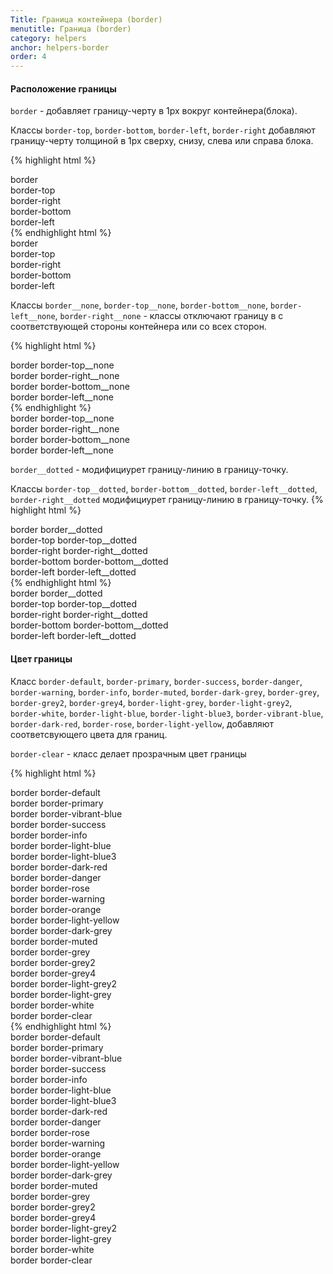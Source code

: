 ```yaml
---
Title: Граница контейнера (border)
menutitle: Граница (border)
category: helpers
anchor: helpers-border
order: 4
---
```


#### Расположение границы
`border` - добавляет границу-черту в 1px вокруг контейнера(блока). 

Классы `border-top`, `border-bottom`, `border-left`, `border-right` добавляют границу-черту толщиной в 1px сверху, снизу, слева или справа блока.

{% highlight html %}
  <div class="border">border</div>
  <div class="border-top">border-top</div>
  <div class="border-right">border-right</div>
  <div class="border-bottom">border-bottom</div>
  <div class="border-left">border-left</div>
{% endhighlight html %}
<div class="bs-docs-example">
  <div class="mb-10 border">border</div>
  <div class="mb-10 border-top">border-top</div>
  <div class="mb-10 border-right">border-right</div>
  <div class="mb-10 border-bottom">border-bottom</div>
  <div class="mb-10 border-left">border-left</div>
</div>

Классы `border__none`, `border-top__none`, `border-bottom__none`, `border-left__none`, `border-right__none` - классы отключают границу в с соответствующей стороны контейнера или со всех сторон.

{% highlight html %}
  <div class="border border-top__none">border border-top__none</div>
  <div class="border border-right__none">border border-right__none</div>
  <div class="border border-bottom__none">border border-bottom__none</div>
  <div class="border border-left__none">border border-left__none</div>
{% endhighlight %}
<div class="bs-docs-example">
  <div class="mb-10 border border-top__none">border border-top__none</div>
  <div class="mb-10 border border-right__none">border border-right__none</div>
  <div class="mb-10 border border-bottom__none">border border-bottom__none</div>
  <div class="mb-10 border border-left__none">border border-left__none</div>
</div>

`border__dotted` - модифициурет границу-линию в границу-точку.

Классы `border-top__dotted`, `border-bottom__dotted`, `border-left__dotted`, `border-right__dotted` модифициурет границу-линию в границу-точку. 
{% highlight html %}
  <div class="border border__dotted">border border__dotted</div>
  <div class="border-top border-top__dotted">border-top border-top__dotted</div>
  <div class="border-right border-right__dotted">border-right border-right__dotted</div>
  <div class="border-bottom border-bottom__dotted">border-bottom border-bottom__dotted</div>
  <div class="border-left border-left__dotted">border-left border-left__dotted</div>
{% endhighlight html %}
<div class="bs-docs-example">
    <div class="mb-10 border border__dotted">border border__dotted</div>
    <div class="mb-10 border-top border-top__dotted">border-top border-top__dotted</div>
    <div class="mb-10 border-right border-right__dotted">border-right border-right__dotted</div>
    <div class="mb-10 border-bottom border-bottom__dotted">border-bottom border-bottom__dotted</div>
    <div class="mb-10 border-left border-left__dotted">border-left border-left__dotted</div>
</div>

#### Цвет границы
Класс `border-default`, `border-primary`, `border-success`, `border-danger`, `border-warning`, `border-info`, `border-muted`, `border-dark-grey`, `border-grey`, `border-grey2`, `border-grey4`, `border-light-grey`, `border-light-grey2`, `border-white`, `border-light-blue`, `border-light-blue3`, `border-vibrant-blue`, `border-dark-red`, `border-rose`, `border-light-yellow`,   добавляют соответсвующего цвета для границ. 

`border-clear` - класс делает прозрачным цвет границы

{% highlight html %}
  <div class="border border-default">border border-default</div>
  <div class="border border-primary">border border-primary</div>
  <div class="border border-vibrant-blue">border border-vibrant-blue</div>
  <div class="border border-success">border border-success</div>
  <div class="border border-info">border border-info</div>
  <div class="border border-light-blue">border border-light-blue</div>
  <div class="border border-light-blue3">border border-light-blue3</div>
  <div class="border border-dark-red">border border-dark-red</div>
  <div class="border border-danger">border border-danger</div>
  <div class="border border-rose">border border-rose</div>
  <div class="border border-warning">border border-warning</div>
  <div class="border border-orange">border border-orange</div>
  <div class="border border-light-yellow">border border-light-yellow</div>
  <div class="border border-dark-grey">border border-dark-grey</div>
  <div class="border border-muted">border border-muted</div>
  <div class="border border-grey">border border-grey</div>
  <div class="border border-grey2">border border-grey2</div>
  <div class="border border-grey4">border border-grey4</div>
  <div class="border border-light-grey2">border border-light-grey2</div>
  <div class="border border-light-grey">border border-light-grey</div>
  <div class="padding-5 bg-grey4"><div class="border border-white">border border-white</div></div>
  <div class="padding-5 bg-grey4"><div class="border border-clear">border border-clear</div></div>
{% endhighlight html %}
<div class="bs-docs-example">
  <div class="mb-10 border border-default">border border-default</div>
  <div class="mb-10 border border-primary">border border-primary</div>
  <div class="mb-10 border border-vibrant-blue">border border-vibrant-blue</div>
  <div class="mb-10 border border-success">border border-success</div>
  <div class="mb-10 border border-info">border border-info</div>
  <div class="mb-10 border border-light-blue">border border-light-blue</div>
  <div class="mb-10 border border-light-blue3">border border-light-blue3</div>
  <div class="mb-10 border border-dark-red">border border-dark-red</div>
  <div class="mb-10 border border-danger">border border-danger</div>
  <div class="mb-10 border border-rose">border border-rose</div>
  <div class="mb-10 border border-warning">border border-warning</div>
  <div class="mb-10 border border-orange">border border-orange</div>
  <div class="mb-10 border border-light-yellow">border border-light-yellow</div>
  <div class="mb-10 border border-dark-grey">border border-dark-grey</div>
  <div class="mb-10 border border-muted">border border-muted</div>
  <div class="mb-10 border border-grey">border border-grey</div>
  <div class="mb-10 border border-grey2">border border-grey2</div>
  <div class="mb-10 border border-grey4">border border-grey4</div>
  <div class="mb-10 border border-light-grey2">border border-light-grey2</div>
  <div class="mb-10 border border-light-grey">border border-light-grey</div>
  <div class="mb-10 padding-5 bg-grey4"><div class="border border-white">border border-white</div></div>
  <div class="mb-10 padding-5 bg-grey4"><div class="border border-clear">border border-clear</div></div>
</div>
